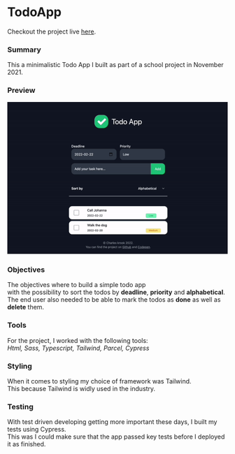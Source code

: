 # TodoApp

Checkout the project live <a href="https://todo.charleskrook.io/" target="_blank">here</a>.

### Summary
This a minimalistic Todo App I built as part of a school project in November 2021.

### Preview
![](todoapp.gif)

### Objectives
The objectives where to build a simple todo app <br>with the possibility to sort the todos by **deadline**, **priority** and **alphabetical**.<br>
The end user also needed to be able to mark the todos as **done** as well as **delete** them.

### Tools
For the project, I worked with the following tools:<br>
_Html, Sass, Typescript, Tailwind, Parcel, Cypress_

### Styling
When it comes to styling my choice of framework was Tailwind. <br>
This because Tailwind is widly used in the industry.<br>

### Testing
With test driven developing getting more important these days, I built my tests using Cypress.<br>
This was I could make sure that the app passed key tests before I deployed it as finished.

